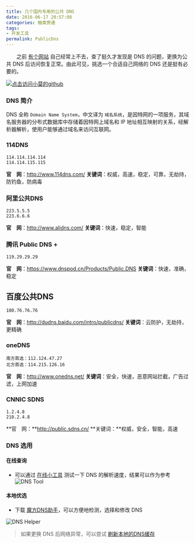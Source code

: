 ```yaml
---
title: 几个国内专用的公共 DNS
date: 2016-06-17 20:57:08
categories: 触类旁通
tags:
- 开发工具
permalink: PublicDns
---
```


　　之前 [有个网站](http://www.bootcdn.cn/) 自己经常上不去，查了挺久才发现是 DNS 的问题，更换为公共 DNS 后访问恢复正常。由此可见，挑选一个合适自己网络的 DNS 还是挺有必要的。

<!-- more -->
[![点击访问小莫的github](https://image.xiaomo.info/banner/dns.png)](https://github.com/syoubaku)
### DNS 简介
DNS 全称 `Domain Name System`，中文译为 `域名系统`，是因特网的一项服务，其域名服务器的分布式数据库中存储着因特网上域名和 IP 地址相互映射的关系，经解析器解析，使用户能够通过域名来访问互联网。

### 114DNS
    114.114.114.114
    114.114.115.115
**官　网**：http://www.114dns.com/
**关键词**：权威，高速，稳定，可靠，无劫持，防钓鱼，防病毒

### 阿里公共DNS
    223.5.5.5
    223.6.6.6
**官　网**：http://www.alidns.com/
**关键词**：快速，稳定，智能

### 腾讯 Public DNS +
    119.29.29.29
**官　网**：https://www.dnspod.cn/Products/Public.DNS
**关键词**：快速，准确，稳定

## 百度公共DNS
    180.76.76.76
**官　网**：http://dudns.baidu.com/intro/publicdns/
**关键词**：云防护，无劫持，更精确

### oneDNS
    南方首选：112.124.47.27
    北方首选：114.215.126.16
**官　网**：http://www.onedns.net/
**关键词**：安全，快速，恶意网站拦截，广告过滤，上网加速

### CNNIC SDNS
    1.2.4.8
    210.2.4.8
**官　网：**http://public.sdns.cn/
**关键词：**权威，安全，智能，高速


### DNS 选用

#### 在线查询
- 可以通过 [在线小工具](http://www.webkaka.com/dns/) 测试一下 DNS 的解析速度，结果可以作为参考
![DNS Tool](https://image.xiaomo.info/dns/dns-tool.png)

#### 本地优选
- 下载 [魔方DNS助手](http://www.crsky.com/soft/88043.html)，可以方便地检测，选择和修改 DNS

![DNS Helper](https://image.xiaomo.info/dns/dnshelper.png)

> 如果更换 DNS 后网络异常，可以尝试 [刷新本地的DNS缓存](http://jingyan.baidu.com/article/6d704a13fb6e1828db51ca3a.html)
